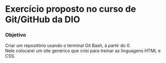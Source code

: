 
# Exercício proposto no curso de Git/GitHub da DIO

### Objetivo
Criar um repositório usando o terminal Git Bash, à partir do 0.  
Nele colocarei um site genérico que criei para treinar  as linguagens HTML e CSS.


